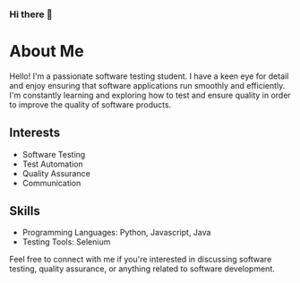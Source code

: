### Hi there 👋

# About Me

Hello! I'm a passionate software testing student. I have a keen eye for detail and enjoy ensuring that software applications run smoothly and efficiently. I'm constantly learning and exploring how to test and ensure quality in order to improve the quality of software products.

## Interests

- Software Testing
- Test Automation
- Quality Assurance
- Communication


## Skills

- Programming Languages: Python, Javascript, Java
- Testing Tools: Selenium


Feel free to connect with me if you're interested in discussing software testing, quality assurance, or anything related to software development.


<!--
**Maneleki/maneleki** is a ✨ _special_ ✨ repository because its `README.md` (this file) appears on your GitHub profile.

Here are some ideas to get you started:

- 🔭 I’m currently working on ...
- 🌱 I’m currently learning ...
- 👯 I’m looking to collaborate on ...
- 🤔 I’m looking for help with ...
- 💬 Ask me about ...
- 📫 How to reach me: ...
- 😄 Pronouns: ...
- ⚡ Fun fact: ...
-->

